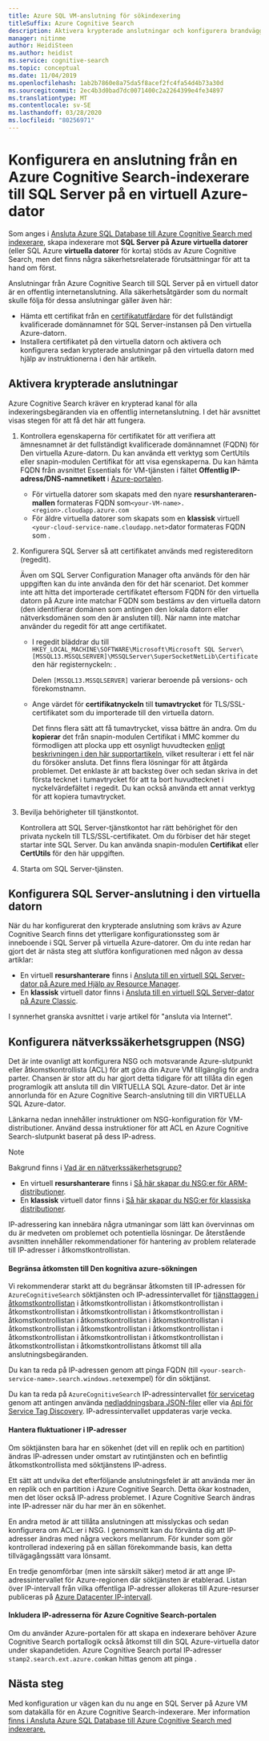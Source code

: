 ```yaml
---
title: Azure SQL VM-anslutning för sökindexering
titleSuffix: Azure Cognitive Search
description: Aktivera krypterade anslutningar och konfigurera brandväggen så att anslutningar till SQL Server på en virtuell Azure-dator (VM) från en indexerare på Azure Cognitive Search.
manager: nitinme
author: HeidiSteen
ms.author: heidist
ms.service: cognitive-search
ms.topic: conceptual
ms.date: 11/04/2019
ms.openlocfilehash: 1ab2b7860e8a75da5f8acef2fc4fa54d4b73a30d
ms.sourcegitcommit: 2ec4b3d0bad7dc0071400c2a2264399e4fe34897
ms.translationtype: MT
ms.contentlocale: sv-SE
ms.lasthandoff: 03/28/2020
ms.locfileid: "80256971"
---
```

# <a name="configure-a-connection-from-an-azure-cognitive-search-indexer-to-sql-server-on-an-azure-vm"></a>Konfigurera en anslutning från en Azure Cognitive Search-indexerare till SQL Server på en virtuell Azure-dator

Som anges i [Ansluta Azure SQL Database till Azure Cognitive Search med indexerare](search-howto-connecting-azure-sql-database-to-azure-search-using-indexers.md#faq), skapa indexerare mot **SQL Server på Azure virtuella datorer** (eller SQL Azure **virtuella datorer** för korta) stöds av Azure Cognitive Search, men det finns några säkerhetsrelaterade förutsättningar för att ta hand om först. 

Anslutningar från Azure Cognitive Search till SQL Server på en virtuell dator är en offentlig internetanslutning. Alla säkerhetsåtgärder som du normalt skulle följa för dessa anslutningar gäller även här:

+ Hämta ett certifikat från en [certifikatutfärdare](https://en.wikipedia.org/wiki/Certificate_authority#Providers) för det fullständigt kvalificerade domännamnet för SQL Server-instansen på Den virtuella Azure-datorn.
+ Installera certifikatet på den virtuella datorn och aktivera och konfigurera sedan krypterade anslutningar på den virtuella datorn med hjälp av instruktionerna i den här artikeln.

## <a name="enable-encrypted-connections"></a>Aktivera krypterade anslutningar
Azure Cognitive Search kräver en krypterad kanal för alla indexeringsbegäranden via en offentlig internetanslutning. I det här avsnittet visas stegen för att få det här att fungera.

1. Kontrollera egenskaperna för certifikatet för att verifiera att ämnesnamnet är det fullständigt kvalificerade domännamnet (FQDN) för Den virtuella Azure-datorn. Du kan använda ett verktyg som CertUtils eller snapin-modulen Certifikat för att visa egenskaperna. Du kan hämta FQDN från avsnittet Essentials för VM-tjänsten i fältet **Offentlig IP-adress/DNS-namnetikett** i [Azure-portalen](https://portal.azure.com/).
   
   * För virtuella datorer som skapats med den nyare **resurshanteraren-mallen** formateras FQDN som`<your-VM-name>.<region>.cloudapp.azure.com`
   * För äldre virtuella datorer som skapats som en **klassisk** virtuell `<your-cloud-service-name.cloudapp.net>`dator formateras FQDN som .

2. Konfigurera SQL Server så att certifikatet används med registereditorn (regedit). 
   
    Även om SQL Server Configuration Manager ofta används för den här uppgiften kan du inte använda den för det här scenariot. Det kommer inte att hitta det importerade certifikatet eftersom FQDN för den virtuella datorn på Azure inte matchar FQDN som bestäms av den virtuella datorn (den identifierar domänen som antingen den lokala datorn eller nätverksdomänen som den är ansluten till). När namn inte matchar använder du regedit för att ange certifikatet.
   
   * I regedit bläddrar du till `HKEY_LOCAL_MACHINE\SOFTWARE\Microsoft\Microsoft SQL Server\[MSSQL13.MSSQLSERVER]\MSSQLServer\SuperSocketNetLib\Certificate`den här registernyckeln: .
     
     Delen `[MSSQL13.MSSQLSERVER]` varierar beroende på versions- och förekomstnamn. 
   * Ange värdet för **certifikatnyckeln** till **tumavtrycket** för TLS/SSL-certifikatet som du importerade till den virtuella datorn.
     
     Det finns flera sätt att få tumavtrycket, vissa bättre än andra. Om du **kopierar** det från snapin-modulen Certifikat i MMC kommer du förmodligen att plocka upp ett osynligt huvudtecken [enligt beskrivningen i den här supportartikeln](https://support.microsoft.com/kb/2023869/), vilket resulterar i ett fel när du försöker ansluta. Det finns flera lösningar för att åtgärda problemet. Det enklaste är att backsteg över och sedan skriva in det första tecknet i tumavtrycket för att ta bort huvudtecknet i nyckelvärdefältet i regedit. Du kan också använda ett annat verktyg för att kopiera tumavtrycket.

3. Bevilja behörigheter till tjänstkontot. 
   
    Kontrollera att SQL Server-tjänstkontot har rätt behörighet för den privata nyckeln till TLS/SSL-certifikatet. Om du förbiser det här steget startar inte SQL Server. Du kan använda snapin-modulen **Certifikat** eller **CertUtils** för den här uppgiften.
    
4. Starta om SQL Server-tjänsten.

## <a name="configure-sql-server-connectivity-in-the-vm"></a>Konfigurera SQL Server-anslutning i den virtuella datorn
När du har konfigurerat den krypterade anslutning som krävs av Azure Cognitive Search finns det ytterligare konfigurationssteg som är inneboende i SQL Server på virtuella Azure-datorer. Om du inte redan har gjort det är nästa steg att slutföra konfigurationen med någon av dessa artiklar:

* En virtuell **resurshanterare** finns i [Ansluta till en virtuell SQL Server-dator på Azure med Hjälp av Resource Manager](../virtual-machines/windows/sql/virtual-machines-windows-sql-connect.md). 
* En **klassisk** virtuell dator finns i [Ansluta till en virtuell SQL Server-dator på Azure Classic](../virtual-machines/windows/classic/sql-connect.md).

I synnerhet granska avsnittet i varje artikel för "ansluta via Internet".

## <a name="configure-the-network-security-group-nsg"></a>Konfigurera nätverkssäkerhetsgruppen (NSG)
Det är inte ovanligt att konfigurera NSG och motsvarande Azure-slutpunkt eller åtkomstkontrollista (ACL) för att göra din Azure VM tillgänglig för andra parter. Chansen är stor att du har gjort detta tidigare för att tillåta din egen programlogik att ansluta till din VIRTUELLA SQL Azure-dator. Det är inte annorlunda för en Azure Cognitive Search-anslutning till din VIRTUELLA SQL Azure-dator. 

Länkarna nedan innehåller instruktioner om NSG-konfiguration för VM-distributioner. Använd dessa instruktioner för att ACL en Azure Cognitive Search-slutpunkt baserat på dess IP-adress.

> [!NOTE]
> Bakgrund finns i [Vad är en nätverkssäkerhetsgrupp?](../virtual-network/security-overview.md)
> 
> 

* En virtuell **resurshanterare** finns i [Så här skapar du NSG:er för ARM-distributioner](../virtual-network/tutorial-filter-network-traffic.md). 
* En **klassisk** virtuell dator finns i [Så här skapar du NSG:er för klassiska distributioner](../virtual-network/virtual-networks-create-nsg-classic-ps.md).

IP-adressering kan innebära några utmaningar som lätt kan övervinnas om du är medveten om problemet och potentiella lösningar. De återstående avsnitten innehåller rekommendationer för hantering av problem relaterade till IP-adresser i åtkomstkontrollistan.

#### <a name="restrict-access-to-the-azure-cognitive-search"></a>Begränsa åtkomsten till Den kognitiva azure-sökningen
Vi rekommenderar starkt att du begränsar åtkomsten till IP-adressen för `AzureCognitiveSearch` söktjänsten och IP-adressintervallet för [tjänsttaggen i åtkomstkontrollistan](https://docs.microsoft.com/azure/virtual-network/service-tags-overview#available-service-tags) i åtkomstkontrollistan i åtkomstkontrollistan i åtkomstkontrollistan i åtkomstkontrollistan i åtkomstkontrollistan i åtkomstkontrollistan i åtkomstkontrollistan i åtkomstkontrollistan i åtkomstkontrollistan i åtkomstkontrollistan i åtkomstkontrollistan i åtkomstkontrollistan i åtkomstkontrollistan i åtkomstkontrollistan i åtkomstkontrollistan i åtkomstkontrollistans åtkomst till alla anslutningsbegäranden.

Du kan ta reda på IP-adressen genom att pinga FQDN (till `<your-search-service-name>.search.windows.net`exempel) för din söktjänst.

Du kan ta reda på `AzureCognitiveSearch` IP-adressintervallet [för servicetag](https://docs.microsoft.com/azure/virtual-network/service-tags-overview#available-service-tags) genom att antingen använda [nedladdningsbara JSON-filer](https://docs.microsoft.com/azure/virtual-network/service-tags-overview#discover-service-tags-by-using-downloadable-json-files) eller via [Api för Service Tag Discovery](https://docs.microsoft.com/azure/virtual-network/service-tags-overview#use-the-service-tag-discovery-api-public-preview). IP-adressintervallet uppdateras varje vecka.

#### <a name="managing-ip-address-fluctuations"></a>Hantera fluktuationer i IP-adresser
Om söktjänsten bara har en sökenhet (det vill en replik och en partition) ändras IP-adressen under omstart av rutintjänsten och en befintlig åtkomstkontrollista med söktjänstens IP-adress.

Ett sätt att undvika det efterföljande anslutningsfelet är att använda mer än en replik och en partition i Azure Cognitive Search. Detta ökar kostnaden, men det löser också IP-adress problemet. I Azure Cognitive Search ändras inte IP-adresser när du har mer än en sökenhet.

En andra metod är att tillåta anslutningen att misslyckas och sedan konfigurera om ACL:er i NSG. I genomsnitt kan du förvänta dig att IP-adresser ändras med några veckors mellanrum. För kunder som gör kontrollerad indexering på en sällan förekommande basis, kan detta tillvägagångssätt vara lönsamt.

En tredje genomförbar (men inte särskilt säker) metod är att ange IP-adressintervallet för Azure-regionen där söktjänsten är etablerad. Listan över IP-intervall från vilka offentliga IP-adresser allokeras till Azure-resurser publiceras på [Azure Datacenter IP-intervall](https://www.microsoft.com/download/details.aspx?id=41653). 

#### <a name="include-the-azure-cognitive-search-portal-ip-addresses"></a>Inkludera IP-adresserna för Azure Cognitive Search-portalen
Om du använder Azure-portalen för att skapa en indexerare behöver Azure Cognitive Search portallogik också åtkomst till din SQL Azure-virtuella dator under skapandetiden. Azure Cognitive Search portal IP-adresser `stamp2.search.ext.azure.com`kan hittas genom att pinga .

## <a name="next-steps"></a>Nästa steg
Med konfiguration ur vägen kan du nu ange en SQL Server på Azure VM som datakälla för en Azure Cognitive Search-indexerare. Mer information [finns i Ansluta Azure SQL Database till Azure Cognitive Search med indexerare.](search-howto-connecting-azure-sql-database-to-azure-search-using-indexers.md)

